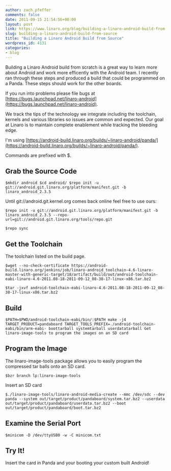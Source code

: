```yaml
---
author: zach.pfeffer
comments: false
date: 2011-09-15 21:54:56+00:00
layout: post
link: https://www.linaro.org/blog/building-a-linaro-android-build-from-source/
slug: building-a-linaro-android-build-from-source
title: "Building a Linaro Android Build from Source"
wordpress_id: 4131
categories:
- blog
---
```


Building a Linaro Android build from scratch is a great way to learn more about Android and work more efficently with the Android team. I recently ran through these steps and produced a build that could be programmed on a Panda. These steps should work for the other boards.

If you run into problems please file bugs at [https://bugs.launchpad.net/linaro-android](https://bugs.launchpad.net/linaro-android).

We track the tips of the technology we integrate including the toolchain, kernels and various libraries so issues are common and expected. Our goal at Linaro is to maintain complete enablement while tracking the bleeding edge.

I'm using [https://android-build.linaro.org/builds/~linaro-android/panda/](https://android-build.linaro.org/builds/~linaro-android/panda/).

Commands are prefixed with $.


## Grab the Source Code


`$mkdir android
$cd android/
$repo init -u git://android.git.linaro.org/platform/manifest.git -b linaro_android_2.3.5`

Until git://android.git.kernel.org comes back online feel free to use ours:

`$repo init -u git://android.git.linaro.org/platform/manifest.git -b linaro_android_2.3.5 --repo-url=git://android.git.linaro.org/tools/repo.git`

`$repo sync`


## Get the Toolchain


The toolchain listed on the build page.

`$wget --no-check-certificate https://android-build.linaro.org/jenkins/job/linaro-android_toolchain-4.6-linaro-master-with-generic-target/18/artifact/build/out/android-toolchain-eabi-linaro-4.6-2011.08-18-2011-09-12_08-38-17-linux-x86.tar.bz2`

`$tar -jxvf android-toolchain-eabi-linaro-4.6-2011.08-18-2011-09-12_08-38-17-linux-x86.tar.bz2`


## Build


`$PATH=$PWD/android-toolchain-eabi/bin/:$PATH make -j4 TARGET_PRODUCT=pandaboard TARGET_TOOLS_PREFIX=./android-toolchain-eabi/bin/arm-eabi- boottarball systemtarball userdatatarball
Get linaro-image-tools to program the images on an SD card`


## Program the Image


The linaro-image-tools package allows you to easily program the compressed tar balls onto an SD card.

`$bzr branch lp:linaro-image-tools`

Insert an SD card

`$./linaro-image-tools/linaro-android-media-create --mmc /dev/sdc --dev panda --system out/target/product/pandaboard/system.tar.bz2 --userdata out/target/product/pandaboard/userdata.tar.bz2 --boot out/target/product/pandaboard/boot.tar.bz2`


## Examine the Serial Port


`$minicom -D /dev/ttyUSB0 -w -C minicom.txt`


## Try It!


Insert the card in Panda and your booting your custom built Android!
